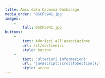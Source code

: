 ```yaml
---
title: Amis dala Capanna Gambarögn
media_order: 'DSCF5941.jpg'
images:
    -
        full: DSCF5941.jpg
buttons:
    -
        text: Aderisci all'associazione
        url: /it/sostienici
        style: button
    -
        text: 'Ulteriori informazioni'
        url: 'javascript:scrollToSection();'
        style: arrow
---
```


